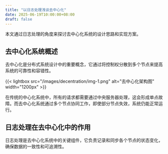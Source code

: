 ```yaml
---
title: "以日志处理浅谈去中心化"
date: 2025-06-19T10:00:00+08:00
draft: false
---
```


本文通过日志处理的角度来探讨去中心化系统的设计思路和实现方案。

## 去中心化系统概述

去中心化是分布式系统设计中的重要概念，它通过将控制权分散到多个节点来提高系统的可靠性和容错性。

{{< lightbox src="/images/decentration/img-1.png" alt="去中心化架构图" width="1200px" >}}

在传统的中心化系统中，所有的请求都需要通过中央服务器处理，这会形成单点故障。而去中心化系统通过多个节点协同工作，即使部分节点失效，系统仍能正常运行。

## 日志处理在去中心化中的作用

日志处理是去中心化系统中的关键组件，它负责记录和同步各个节点的状态变化，确保数据的一致性和可追溯性。
